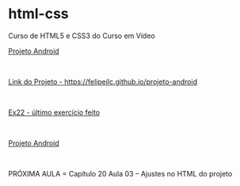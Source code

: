 # html-css
 Curso de HTML5 e CSS3 do Curso em Vídeo

 <p><a href="https://felipejlc.github.io/html-css/desafios/d010/android.html" target="blank"> Projeto Android </a></p>
 <br>
 <p><a href="https://felipejlc.github.io/projeto-android" target="blank"> Link do Projeto - https://felipejlc.github.io/projeto-android </a></p>
 <br>
 <p><a href="https://felipejlc.github.io/html-css/exercicios/ex022/fundo007.html" target="blank"> Ex22 - último exercício feito </a></p>
 <br>
 <p><a href="https://felipejlc.github.io/html-css/desafios/d012/index.html" target="blank"> Projeto Android </a></p>
 <br>
 <p> PRÓXIMA AULA = Capítulo 20 Aula 03 – Ajustes no HTML do projeto </p>
